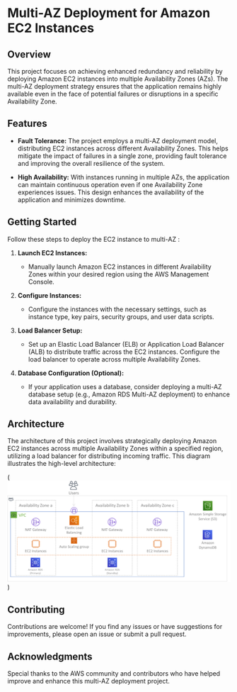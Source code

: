 # Multi-AZ Deployment for Amazon EC2 Instances

## Overview

This project focuses on achieving enhanced redundancy and reliability by deploying Amazon EC2 instances into multiple Availability Zones (AZs). The multi-AZ deployment strategy ensures that the application remains highly available even in the face of potential failures or disruptions in a specific Availability Zone.

## Features

- **Fault Tolerance:** The project employs a multi-AZ deployment model, distributing EC2 instances across different Availability Zones. This helps mitigate the impact of failures in a single zone, providing fault tolerance and improving the overall resilience of the system.

- **High Availability:** With instances running in multiple AZs, the application can maintain continuous operation even if one Availability Zone experiences issues. This design enhances the availability of the application and minimizes downtime.

## Getting Started

Follow these steps to deploy the EC2 instance to multi-AZ :

1. **Launch EC2 Instances:**
   - Manually launch Amazon EC2 instances in different Availability Zones within your desired region using the AWS Management Console.

2. **Configure Instances:**
   - Configure the instances with the necessary settings, such as instance type, key pairs, security groups, and user data scripts.

3. **Load Balancer Setup:**
   - Set up an Elastic Load Balancer (ELB) or Application Load Balancer (ALB) to distribute traffic across the EC2 instances. Configure the load balancer to operate across multiple Availability Zones.

4. **Database Configuration (Optional):**
   - If your application uses a database, consider deploying a multi-AZ database setup (e.g., Amazon RDS Multi-AZ deployment) to enhance data availability and durability.

## Architecture

The architecture of this project involves strategically deploying Amazon EC2 instances across multiple Availability Zones within a specified region, utilizing a load balancer for distributing incoming traffic. This diagram illustrates the high-level architecture:

(![alt text](multi-tier-architecture.png))

## Contributing

Contributions are welcome! If you find any issues or have suggestions for improvements, please open an issue or submit a pull request. 

## Acknowledgments

Special thanks to the AWS community and contributors who have helped improve and enhance this multi-AZ deployment project.

